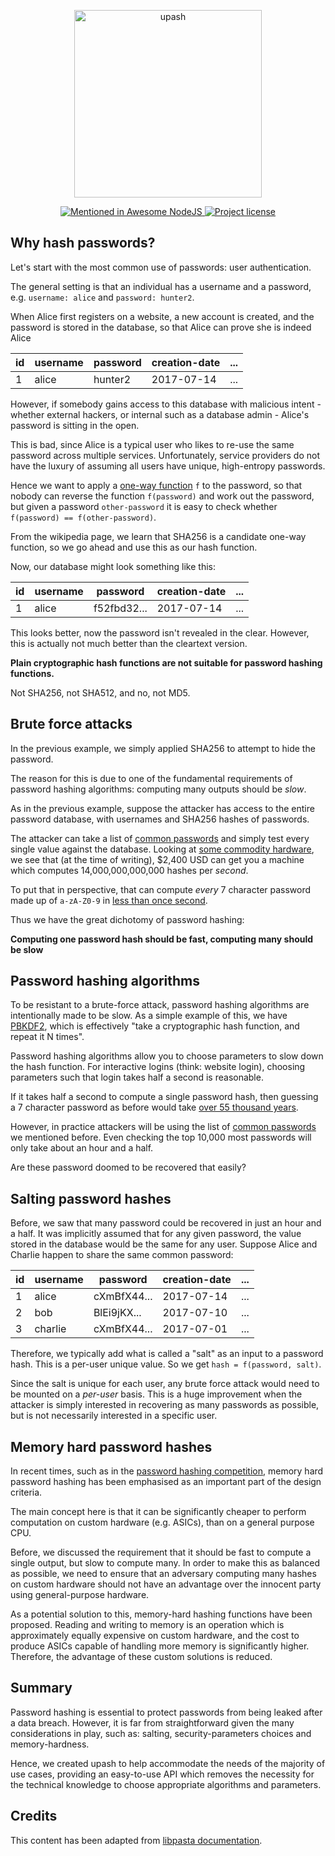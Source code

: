 <p align="center">
  <a href="https://github.com/simonepri/upash">
    <img src="https://github.com/simonepri/upash/raw/master/media/upash.png" alt="upash" width="300"/>
  </a>
</p>
<p align="center">
  <!-- Mentioned - Awesome NodeJS -->
  <a href="https://github.com/sindresorhus/awesome-nodejs#security">
    <img src="https://awesome.re/mentioned-badge.svg" alt="Mentioned in Awesome NodeJS" />
  </a>
  <!-- License - MIT -->
  <a href="https://github.com/simonepri/upash/tree/master/license">
    <img src="https://img.shields.io/github/license/simonepri/upash.svg" alt="Project license" />
  </a>
</p>

## Why hash passwords?
Let's start with the most common use of passwords: user authentication.

The general setting is that an individual has a username and a password,
e.g. `username: alice` and `password: hunter2`.

When Alice first registers on a website, a new account is created, and the
password is stored in the database, so that Alice can prove she is indeed Alice

| id | username | password | creation-date | ... |
|----|----------|----------|---------------|-----|
| 1  | alice    | hunter2  | 2017-07-14    | ... |

However, if somebody gains access to this database with malicious intent -
whether external hackers, or internal such as a database admin - Alice's
password is sitting in the open.

This is bad, since Alice is a typical user who likes to re-use the same
password across multiple services. Unfortunately, service providers do
not have the luxury of assuming all users have unique, high-entropy passwords.

Hence we want to apply a [one-way function][owf] `f` to the password, so that
nobody can reverse the function `f(password)` and work out the password, but
given a password `other-password` it is easy to check whether
`f(password) == f(other-password)`.

From the wikipedia page, we learn that SHA256 is a candidate one-way function,
so we go ahead and use this as our hash function.

Now, our database might look something like this:

| id | username | password    | creation-date | ... |
|----|----------|-------------|---------------|-----|
| 1  | alice    | f52fbd32... | 2017-07-14    | ... |

This looks better, now the password isn't revealed in the clear. However, this
is actually not much better than the cleartext version.

**Plain cryptographic hash functions are not suitable for password hashing functions.**

Not SHA256, not SHA512, and no, not MD5.

## Brute force attacks
In the previous example, we simply applied SHA256 to attempt to hide the
password.

The reason for this is due to one of the fundamental requirements of password
hashing algorithms: computing many outputs should be _slow_.

As in the previous example, suppose the attacker has access to the entire
password database, with usernames and SHA256 hashes of passwords.

The attacker can take a list of [common passwords][leaked-pws] and simply test
every single value against the database. Looking at [some commodity hardware][mining-hw],
we see that (at the time of writing), $2,400 USD can get you a machine which computes
14,000,000,000,000 hashes per _second_.

To put that in perspective, that can compute _every_ 7 character password made up of `a-zA-Z0-9` in [less than once second](https://www.wolframalpha.com/input/?i=(26%2B26%2B10)%5E7%2F14000000000000).

Thus we have the great dichotomy of password hashing:

**Computing one password hash should be fast, computing many should be slow**

## Password hashing algorithms
To be resistant to a brute-force attack, password hashing algorithms are
intentionally made to be slow. As a simple example of this, we have
[PBKDF2](https://en.wikipedia.org/wiki/PBKDF2), which is effectively "take a
cryptographic hash function, and repeat it N times".

Password hashing algorithms allow you to choose parameters to slow down the
hash function. For interactive logins (think: website login), choosing
parameters such that login takes half a second is reasonable.

If it takes half a second to compute a single password hash, then guessing a
7 character password as before would take [over 55 thousand years](https://www.wolframalpha.com/input/?i=(26%2B26%2B10)%5E7%2F2+seconds).

However, in practice attackers will be using the list of [common passwords][leaked-pws]
we mentioned before. Even checking the top 10,000 most passwords will only take
about an hour and a half.

Are these password doomed to be recovered that easily?

## Salting password hashes
Before, we saw that many password could be recovered in just an hour and a half.
It was implicitly assumed that for any given password, the value stored in the
database would be the same for any user. Suppose Alice and Charlie happen to share
the same common password:

| id | username | password    | creation-date | ... |
|----|----------|-------------|---------------|-----|
| 1  | alice    | cXmBfX44... | 2017-07-14    | ... |
| 2  | bob      | BlEi9jKX... | 2017-07-10    | ... |
| 3  | charlie  | cXmBfX44... | 2017-07-01    | ... |

Therefore, we typically add what is called a "salt" as an input to a password
hash. This is a per-user unique value. So we get `hash = f(password, salt)`.

Since the salt is unique for each user, any brute force attack would need to
be mounted on a _per-user_ basis. This is a huge improvement when the attacker
is simply interested in recovering as many passwords as possible, but is not
necessarily interested in a specific user.

## Memory hard password hashes
In recent times, such as in the [password hashing competition][phc],
memory hard password hashing has been emphasised as an important part of the
design criteria.

The main concept here is that it can be significantly cheaper to perform
computation on custom hardware (e.g. ASICs), than on a general purpose CPU.

Before, we discussed the requirement that it should be fast to compute a single
output, but slow to compute many. In order to make this as balanced as possible,
we need to ensure that an adversary computing many hashes on custom hardware should
not have an advantage over the innocent party using general-purpose hardware.

As a potential solution to this, memory-hard hashing functions have been
proposed. Reading and writing to memory is an operation which is approximately
equally expensive on custom hardware, and the cost to produce ASICs capable of
handling more memory is significantly higher. Therefore, the advantage of these
custom solutions is reduced.

## Summary
Password hashing is essential to protect passwords from being leaked after a
data breach. However, it is far from straightforward given the many
considerations in play, such as: salting, security-parameters choices and
memory-hardness.

Hence, we created upash to help accommodate the needs of the majority of
use cases, providing an easy-to-use API which removes the necessity for the
technical knowledge to choose appropriate algorithms and parameters.

## Credits
This content has been adapted from [libpasta documentation][libpasta].

[owf]: https://en.wikipedia.org/wiki/One-way_function
[leaked-pws]: https://wiki.skullsecurity.org/Passwords
[mining-hw]: https://en.bitcoin.it/wiki/Mining_hardware_comparison
[phc]: https://password-hashing.net/
[pythia]: https://www.usenix.org/system/files/conference/usenixsecurity15/sec15-paper-everspaugh.pdf
[libpasta]: https://github.com/libpasta/libpasta-hugo
